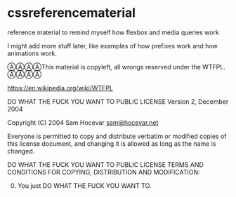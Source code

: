# cssreferencematerial
reference material to remind myself how flexbox and media queries work

I might add more stuff later, like examples of how prefixes work and how animations work.

ⒶⒶⒶⒶThis material is copyleft, all wrongs reserved under the WTFPL. ⒶⒶⒶⒶ

https://en.wikipedia.org/wiki/WTFPL

DO WHAT THE FUCK YOU WANT TO PUBLIC LICENSE
Version 2, December 2004
 
Copyright (C) 2004 Sam Hocevar <sam@hocevar.net>

Everyone is permitted to copy and distribute verbatim or modified
copies of this license document, and changing it is allowed as long
as the name is changed.
 
DO WHAT THE FUCK YOU WANT TO PUBLIC LICENSE
TERMS AND CONDITIONS FOR COPYING, DISTRIBUTION AND MODIFICATION:

0. You just DO WHAT THE FUCK YOU WANT TO.

